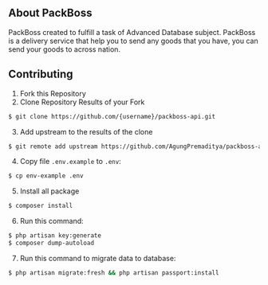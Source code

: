 ## About PackBoss

PackBoss created to fulfill a task of Advanced Database subject.
PackBoss is a delivery service that help you to send any goods that you have, you can send your goods to across nation.

## Contributing

1. Fork this Repository
2. Clone Repository Results of your Fork
```sh
$ git clone https://github.com/{username}/packboss-api.git
```
3. Add upstream to the results of the clone
```sh
$ git remote add upstream https://github.com/AgungPremaditya/packboss-api.git
```
4. Copy file `.env.example` to `.env`:
```sh
$ cp env-example .env
```
5. Install all package
```sh
$ composer install
```
6. Run this command:
```sh
$ php artisan key:generate
$ composer dump-autoload
```
7. Run this command to migrate data to database:
```sh
$ php artisan migrate:fresh && php artisan passport:install
```
